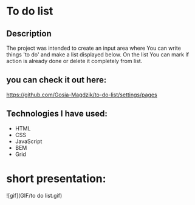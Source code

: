 
# To do list

## Description
The project was intended to create an input area where You can write things 'to do' and make a list displayed below. On the list You can mark if action is already done or delete it completely from list.

## you can check it out here:
 https://github.com/Gosia-Magdzik/to-do-list/settings/pages

## Technologies I have used:
-   HTML
-   CSS
-   JavaScript
-   BEM
-   Grid

 # short presentation: 
![gif](GIF/to do list.gif)

